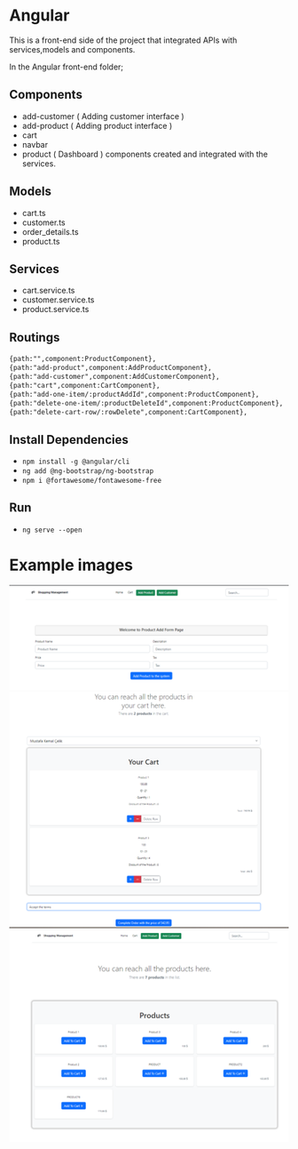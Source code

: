 # Angular

This is a front-end side of the project that integrated APIs with services,models and components.

In the Angular front-end folder;

## Components

- add-customer ( Adding customer interface )
- add-product ( Adding product interface )
- cart
- navbar
- product ( Dashboard ) components created and integrated with the services.

## Models

- cart.ts
- customer.ts
- order_details.ts
- product.ts

## Services

- cart.service.ts
- customer.service.ts
- product.service.ts
 
## Routings
``` 
{path:"",component:ProductComponent},
{path:"add-product",component:AddProductComponent},
{path:"add-customer",component:AddCustomerComponent},
{path:"cart",component:CartComponent},
{path:"add-one-item/:productAddId",component:ProductComponent},
{path:"delete-one-item/:productDeleteId",component:ProductComponent},
{path:"delete-cart-row/:rowDelete",component:CartComponent},
```


## Install Dependencies ##
- ```npm install -g @angular/cli```
- ```ng add @ng-bootstrap/ng-bootstrap```
- ```npm i @fortawesome/fontawesome-free```

## Run ##
- ```ng serve --open```

# Example images
<p align="center">
  <img src="img/addproduct.PNG" width="1000" title="hover text">
  <img src="img/cart.PNG" width="850" title="hover text">
  <img src="img/dashboard.PNG" width="850" title="hover text">
</p>
